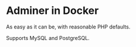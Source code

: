 # Adminer in Docker

As easy as it can be, with reasonable PHP defaults.

Supports MySQL and PostgreSQL.
